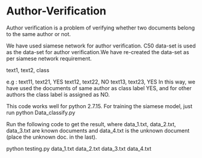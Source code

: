 # Author-Verification
Author verification is a problem of verifying whether two documents belong to the same author or not.

We have used siamese network for author verification. C50 data-set is used as the data-set for author verification.We have re-created the data-set as per siamese network requirement.

text1, text2, class

e.g : text11, text21, YES
      text12, text22, NO
      text13, text23, YES
In this way, we have used the documents of same author as class label YES, and for other authors the class label is assigned as NO.

This code works well for python 2.7.15.
For training the siamese model, just run python Data_classify.py

Run the following code to get the result, where data_1.txt, data_2.txt, data_3.txt are known documents and data_4.txt is the unknown document (place the unknown doc. in the last).

python testing.py data_1.txt data_2.txt data_3.txt data_4.txt
